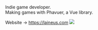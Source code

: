 Indie game developer.  
Making games with Phavuer, a Vue library.

Website → https://laineus.com
![](https://github.com/laineus/unsung-kingdom/blob/master/public/img/ss/multiple.png)

<!--
**laineus/laineus** is a ✨ _special_ ✨ repository because its `README.md` (this file) appears on your GitHub profile.

Here are some ideas to get you started:

- 🔭 I’m currently working on ...
- 🌱 I’m currently learning ...
- 👯 I’m looking to collaborate on ...
- 🤔 I’m looking for help with ...
- 💬 Ask me about ...
- 📫 How to reach me: ...
- 😄 Pronouns: ...
- ⚡ Fun fact: ...
-->
